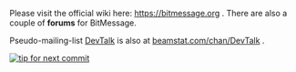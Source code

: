 Please visit the official wiki here: https://bitmessage.org . There are also a couple of **forums** for BitMessage.

Pseudo-mailing-list [DevTalk](https://beamstat.com/broadcast/BM-2cW1UnsN4qc2TgLKpx8oxxeaxcSbs8CCLm) is also at [beamstat.com/chan/DevTalk](https://beamstat.com/chan/DevTalk) .

[![tip for next commit](https://tip4commit.com/projects/226.svg)](https://tip4commit.com/github/Bitmessage/PyBitmessage)